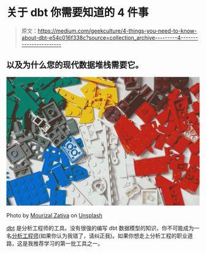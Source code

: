 # 关于 dbt 你需要知道的 4 件事

> 原文：<https://medium.com/geekculture/4-things-you-need-to-know-about-dbt-e54c016f338c?source=collection_archive---------4----------------------->

## 以及为什么您的现代数据堆栈需要它。

![](img/a962da999735f945a7fe0af71ceb9e3a.png)

Photo by [Mourizal Zativa](https://unsplash.com/@mourimoto?utm_source=unsplash&utm_medium=referral&utm_content=creditCopyText) on [Unsplash](https://unsplash.com/s/photos/build?utm_source=unsplash&utm_medium=referral&utm_content=creditCopyText)

[dbt](https://towardsdatascience.com/what-is-dbt-a0d91109f7d0) 是分析工程师的工具。没有很强的编写 dbt 数据模型的知识，你不可能成为一名[分析工程师](https://towardsdatascience.com/analytics-engineer-the-newest-data-career-role-b312a73d57d7)(如果你认为我错了，请纠正我)。如果你想走上分析工程的职业道路，这是我推荐学习的第一批工具之一。